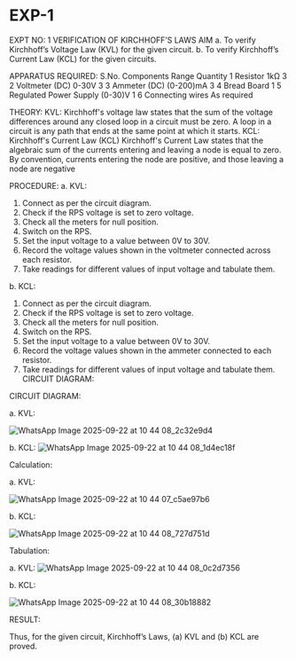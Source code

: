 # EXP-1
EXPT NO: 1	VERIFICATION OF KIRCHHOFF’S LAWS
AIM
a.   To verify Kirchhoff’s Voltage Law (KVL) for the given circuit. 
b.   To verify Kirchhoff’s Current Law (KCL) for the given circuits.

APPARATUS REQUIRED:
S.No.	Components	Range	Quantity
1	Resistor	1kΩ	3
2	Voltmeter (DC)	0-30V	3
3	Ammeter (DC)	(0-200)mA	3
4	Bread Board		1
5	Regulated Power Supply	(0-30)V	1
6	Connecting wires		As required

THEORY:
KVL: Kirchhoff's voltage law states that the sum of the voltage differences around any closed loop in a circuit must be zero. A loop in a circuit is any path that ends at the same point at which it starts.
KCL:
Kirchhoff's Current Law (KCL) Kirchhoff's Current Law states that the algebraic sum of the currents entering and leaving a node is equal to zero. By convention, currents entering the node are positive, and those leaving a node are negative


PROCEDURE:
a.   KVL:
1.   Connect as per the circuit diagram.
2.   Check if the RPS voltage is set to zero voltage.
3.   Check all the meters for null position.
4.   Switch on the RPS.
5.   Set the input voltage to a value between 0V to 30V.
6.   Record the voltage values shown in the voltmeter connected across each resistor.
7.   Take readings for different values of input voltage and tabulate them.


b.  KCL:
1.   Connect as per the circuit diagram.
2.   Check if the RPS voltage is set to zero voltage.
3.   Check all the meters for null position.
4.   Switch on the RPS.
5.   Set the input voltage to a value between 0V to 30V.
6.   Record the voltage values shown in the ammeter connected to each resistor.
7.   Take readings for different values of input voltage and tabulate them. 
CIRCUIT DIAGRAM:

CIRCUIT DIAGRAM:


a.   KVL:
 
![WhatsApp Image 2025-09-22 at 10 44 08_2c32e9d4](https://github.com/user-attachments/assets/8b06df7b-ac42-4a31-b013-7c2451a3d1e7)


b.  KCL:
![WhatsApp Image 2025-09-22 at 10 44 08_1d4ec18f](https://github.com/user-attachments/assets/8262d60d-83d3-4b81-9608-3d3291cb2de2)
 

Calculation:

a.   KVL:
 
![WhatsApp Image 2025-09-22 at 10 44 07_c5ae97b6](https://github.com/user-attachments/assets/63462f02-b277-4cef-ba31-29cd9150bedf)


b.  KCL:

![WhatsApp Image 2025-09-22 at 10 44 08_727d751d](https://github.com/user-attachments/assets/6d535740-87e8-44c2-839e-2f17c2dda5a4)



Tabulation:

a.   KVL:
 ![WhatsApp Image 2025-09-22 at 10 44 08_0c2d7356](https://github.com/user-attachments/assets/fcc097dd-9dcd-46e5-a251-5022fdda2b0b)



b.  KCL:

![WhatsApp Image 2025-09-22 at 10 44 08_30b18882](https://github.com/user-attachments/assets/2f0e1a2e-41b8-42b3-9548-34fe52169897)


RESULT:

Thus, for the given circuit, Kirchhoff’s Laws, (a) KVL and (b) KCL are proved.
